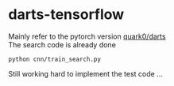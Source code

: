 # darts-tensorflow 
Mainly refer to the pytorch version [quark0/darts](https://github.com/quark0/darts)  
The search code is already done 
```
python cnn/train_search.py
```
Still working hard to implement the test code ...
